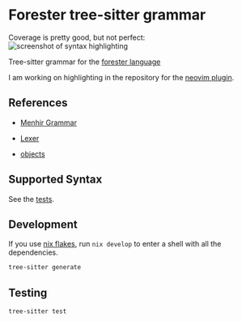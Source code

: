 # Forester tree-sitter grammar

Coverage is pretty good, but not perfect: ![screenshot of syntax highlighting](./highlight.png)

Tree-sitter grammar for the [forester language](https://www.jonmsterling.com/jms-007N.xml)

I am working on highlighting in the repository for the [neovim plugin](https://github.com/kentookura/forester.nvim).

## References

- [Menhir Grammar](https://git.sr.ht/~jonsterling/ocaml-forester/tree/main/item/lib/frontend/Grammar.mly)

- [Lexer](https://git.sr.ht/~jonsterling/ocaml-forester/tree/main/item/lib/frontend/Lexer.mll)

- [objects](https://www.jonmsterling.com/jms-00EY.xml)

## Supported Syntax

See the [tests](./tests/corpus/statements.txt).

## Development

If you use [nix flakes](https://nixos.wiki/wiki/Flakes), run `nix develop` to enter a shell with all the dependencies.

```sh
tree-sitter generate
```

## Testing

```sh
tree-sitter test
```
